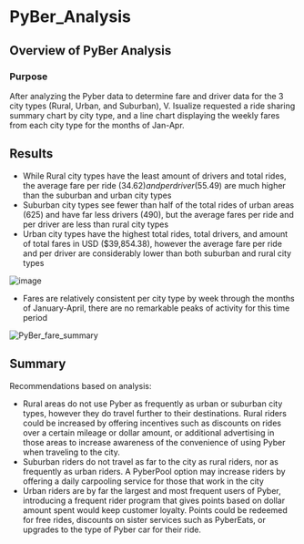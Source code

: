 # PyBer_Analysis

## Overview of PyBer Analysis

### Purpose

After analyzing the Pyber data to determine fare and driver data for the 3 city types (Rural, Urban, and Suburban), V. Isualize requested a ride sharing summary chart by city type, and a line chart displaying the weekly fares from each city type for the months of Jan-Apr. 


## Results

* While Rural city types have the least amount of drivers and total rides, the average fare per ride ($34.62) and per driver ($55.49) are much higher than the suburban and urban city types
* Suburban city types see fewer than half of the total rides of urban areas (625) and have far less drivers (490), but the average fares per ride and per driver are less than rural city types
* Urban city types have the highest total rides, total drivers, and amount of total fares in USD ($39,854.38), however the average fare per ride and per driver are considerably lower than both suburban and rural city types

![image](https://user-images.githubusercontent.com/82191831/127427724-c05039e3-ca61-4ce5-acc1-e6548fd57716.png)

* Fares are relatively consistent per city type by week through the months of January-April, there are no remarkable peaks of activity for this time period

![PyBer_fare_summary](https://user-images.githubusercontent.com/82191831/127430293-7fa54aaf-35c0-4220-a936-f34885f08d39.png)



## Summary

Recommendations based on analysis:

* Rural areas do not use Pyber as frequently as urban or suburban city types, however they do travel further to their destinations. Rural riders could be increased by offering incentives such as discounts on rides over a certain mileage or dollar amount, or additional advertising in those areas to increase awareness of the convenience of using Pyber when traveling to the city.
*  Suburban riders do not travel as far to the city as rural riders, nor as frequently as urban riders. A PyberPool option may increase riders by offering a daily carpooling service for those that work in the city
*  Urban riders are by far the largest and most frequent users of Pyber, introducing a frequent rider program that gives points based on dollar amount spent would keep customer loyalty. Points could be redeemed for free rides, discounts on sister services such as PyberEats, or upgrades to the type of Pyber car for their ride. 


